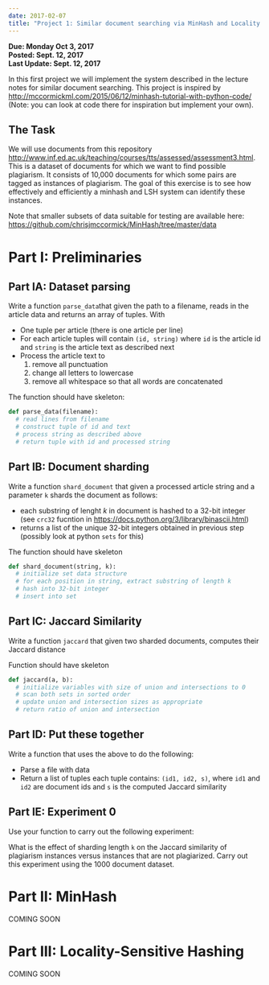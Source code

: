 ```yaml
---
date: 2017-02-07
title: "Project 1: Similar document searching via MinHash and Locality Sensitive Hashing" 
---
```


**Due: Monday Oct 3, 2017**  
**Posted: Sept. 12, 2017**   
**Last Update:  Sept. 12, 2017** 

In this first project we will implement the system described in the lecture notes for similar document searching.
This project is inspired by http://mccormickml.com/2015/06/12/minhash-tutorial-with-python-code/ (Note: you can look at code there
for inspiration but implement your own).

## The Task

We will use documents from this repository http://www.inf.ed.ac.uk/teaching/courses/tts/assessed/assessment3.html.
This is a dataset of documents for which we want to find possible plagiarism. It consists of 10,000 documents for which
some pairs are tagged as instances of plagiarism. The goal of this exercise is to see how effectively and efficiently 
a minhash and LSH system can identify these instances.

Note that smaller subsets of data suitable for testing are available here:
https://github.com/chrisjmccormick/MinHash/tree/master/data

# Part I: Preliminaries

## Part IA: Dataset parsing

Write a function `parse_data`that given the path to a filename, reads in the article data and returns an array of tuples. With

- One tuple per article (there is one article per line)  
- For each article tuples will contain `(id, string)` where `id` is the article id and `string` is the article text as described next
- Process the article text to 
  1. remove all punctuation
  2. change all letters to lowercase
  3. remove all whitespace so that all words are concatenated

The function should have skeleton:

```python
def parse_data(filename):
  # read lines from filename
  # construct tuple of id and text
  # process string as described above
  # return tuple with id and processed string
```
## Part IB: Document sharding

Write a function `shard_document` that given a processed article string and a parameter `k` shards the document as follows:

- each substring of lenght $k$ in document is hashed to a 32-bit integer (see `crc32` fucntion in https://docs.python.org/3/library/binascii.html)
- returns a list of the unique 32-bit integers obtained in previous step (possibly look at python `sets` for this)

The function should have skeleton

```python
def shard_document(string, k):
  # initialize set data structure
  # for each position in string, extract substring of length k
  # hash into 32-bit integer
  # insert into set
```

## Part IC: Jaccard Similarity

Write a function `jaccard` that given two sharded documents, computes their Jaccard distance

Function should have skeleton

```python
def jaccard(a, b):
  # initialize variables with size of union and intersections to 0
  # scan both sets in sorted order
  # update union and intersection sizes as appropriate
  # return ratio of union and intersection
```

## Part ID: Put these together

Write a function that uses the above to do the following:

- Parse a file with data
- Return a list of tuples each tuple contains: `(id1, id2, s)`, where `id1` and `id2` are document ids and `s` is the computed Jaccard similarity

## Part IE: Experiment 0

Use your function to carry out the following experiment:

What is the effect of sharding length `k` on the Jaccard similarity of plagiarism instances versus instances that are not plagiarized. Carry out this experiment using the 1000 document dataset.

# Part II: MinHash

COMING SOON

# Part III: Locality-Sensitive Hashing

COMING SOON

